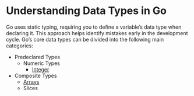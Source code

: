 # Understanding Data Types in Go

Go uses static typing, requiring you to define a variable’s data type when declaring it. This approach helps identify mistakes early in the development cycle. Go’s core data types can be divided into the following main categories:

- Predeclared Types
  - Numeric Types
    - [Integer](predeclared/integer.md)
- Composite Types
  - [Arrays](composite/arrays.md)
  - Slices